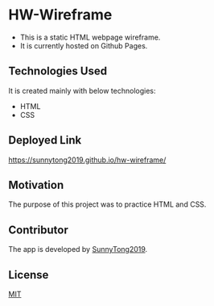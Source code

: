 # HW-Wireframe
* This is a static HTML webpage wireframe. 
* It is currently hosted on Github Pages.


## Technologies Used 
It is created mainly with below technologies:
 * HTML
 * CSS


## Deployed Link
https://sunnytong2019.github.io/hw-wireframe/


## Motivation
The purpose of this project was to practice HTML and CSS.


## Contributor
The app is developed by [SunnyTong2019](https://github.com/SunnyTong2019).


## License
[MIT](https://choosealicense.com/licenses/mit/)

